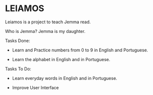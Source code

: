 # LEIAMOS

Leiamos is a project to teach Jemma read.

Who is Jemma? Jemma is my daughter.

Tasks Done:

- Learn and Practice numbers from 0 to 9 in English and Portuguese.

- Learn the alphabet in English and in Portuguese.

Tasks To Do:

- Learn everyday words in English and in Portuguese.

- Improve User Interface
